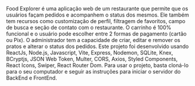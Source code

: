 Food Explorer é uma aplicação web de um restaurante que permite que os usuários façam pedidos e acompanhem o status dos mesmos. Ele também tem recursos como customização de perfil, filtragem de favoritos, campo de busca e seção de contato com o restaurante. O carrinho é 100% funcional e o usuário pode escolher entre 2 formas de pagamento (cartão ou Pix). O administrador tem a capacidade de criar, editar e remover os pratos e alterar o status dos pedidos. Este projeto foi desenvolvido usando ReactJs, Node.js, Javascript, Vite, Express, Nodemon, SQLite, Knex, BCryptjs, JSON Web Token, Multer, CORS, Axios, Styled Components, React Icons, Swiper, React Router Dom. Para usar o projeto, basta cloná-lo para o seu computador e seguir as instruções para iniciar o servidor do BackEnd e FrontEnd.
